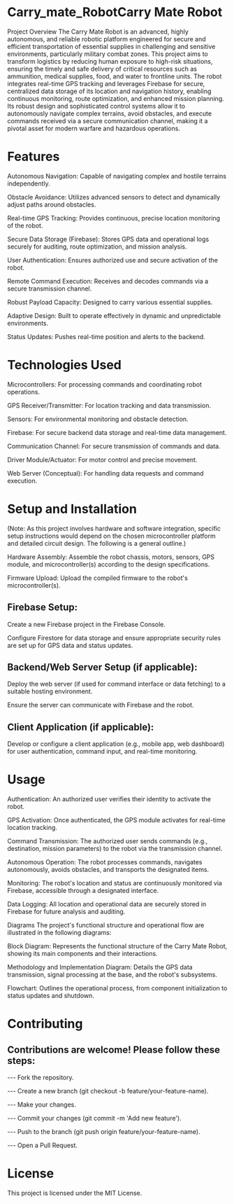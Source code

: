 # Carry_mate_RobotCarry Mate Robot
Project Overview
The Carry Mate Robot is an advanced, highly autonomous, and reliable robotic platform engineered for secure and efficient transportation of essential supplies in challenging and sensitive environments, particularly military combat zones. This project aims to transform logistics by reducing human exposure to high-risk situations, ensuring the timely and safe delivery of critical resources such as ammunition, medical supplies, food, and water to frontline units. The robot integrates real-time GPS tracking and leverages Firebase for secure, centralized data storage of its location and navigation history, enabling continuous monitoring, route optimization, and enhanced mission planning. Its robust design and sophisticated control systems allow it to autonomously navigate complex terrains, avoid obstacles, and execute commands received via a secure communication channel, making it a pivotal asset for modern warfare and hazardous operations.

# Features
Autonomous Navigation: Capable of navigating complex and hostile terrains independently.

Obstacle Avoidance: Utilizes advanced sensors to detect and dynamically adjust paths around obstacles.

Real-time GPS Tracking: Provides continuous, precise location monitoring of the robot.

Secure Data Storage (Firebase): Stores GPS data and operational logs securely for auditing, route optimization, and mission analysis.

User Authentication: Ensures authorized use and secure activation of the robot.

Remote Command Execution: Receives and decodes commands via a secure transmission channel.

Robust Payload Capacity: Designed to carry various essential supplies.

Adaptive Design: Built to operate effectively in dynamic and unpredictable environments.

Status Updates: Pushes real-time position and alerts to the backend.

# Technologies Used
Microcontrollers: For processing commands and coordinating robot operations.

GPS Receiver/Transmitter: For location tracking and data transmission.

Sensors: For environmental monitoring and obstacle detection.

Firebase: For secure backend data storage and real-time data management.

Communication Channel: For secure transmission of commands and data.

Driver Module/Actuator: For motor control and precise movement.

Web Server (Conceptual): For handling data requests and command execution.

# Setup and Installation
(Note: As this project involves hardware and software integration, specific setup instructions would depend on the chosen microcontroller platform and detailed circuit design. The following is a general outline.)

Hardware Assembly: Assemble the robot chassis, motors, sensors, GPS module, and microcontroller(s) according to the design specifications.

Firmware Upload: Upload the compiled firmware to the robot's microcontroller(s).

## Firebase Setup:

Create a new Firebase project in the Firebase Console.

Configure Firestore for data storage and ensure appropriate security rules are set up for GPS data and status updates.

## Backend/Web Server Setup (if applicable):

Deploy the web server (if used for command interface or data fetching) to a suitable hosting environment.

Ensure the server can communicate with Firebase and the robot.

## Client Application (if applicable):

Develop or configure a client application (e.g., mobile app, web dashboard) for user authentication, command input, and real-time monitoring.

# Usage
Authentication: An authorized user verifies their identity to activate the robot.

GPS Activation: Once authenticated, the GPS module activates for real-time location tracking.

Command Transmission: The authorized user sends commands (e.g., destination, mission parameters) to the robot via the transmission channel.

Autonomous Operation: The robot processes commands, navigates autonomously, avoids obstacles, and transports the designated items.

Monitoring: The robot's location and status are continuously monitored via Firebase, accessible through a designated interface.

Data Logging: All location and operational data are securely stored in Firebase for future analysis and auditing.

Diagrams
The project's functional structure and operational flow are illustrated in the following diagrams:

Block Diagram: Represents the functional structure of the Carry Mate Robot, showing its main components and their interactions.

Methodology and Implementation Diagram: Details the GPS data transmission, signal processing at the base, and the robot's subsystems.

Flowchart: Outlines the operational process, from component initialization to status updates and shutdown.

# Contributing
## Contributions are welcome! Please follow these steps:

--- Fork the repository.

--- Create a new branch (git checkout -b feature/your-feature-name).

--- Make your changes.

--- Commit your changes (git commit -m 'Add new feature').

--- Push to the branch (git push origin feature/your-feature-name).

--- Open a Pull Request.

# License
This project is licensed under the MIT License.

